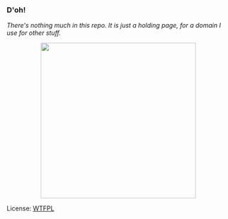 
### D'oh!

*There's nothing much in this repo. It is just a holding page, for a domain I use for other stuff.*

<p align="center"><img width="350" src="https://i.imgur.com/YIDvErm.jpg"/></p>


License: [WTFPL](http://www.wtfpl.net/)
